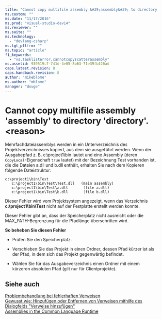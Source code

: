 ```yaml
---
title: "Cannot copy multifile assembly &#39;assembly&#39; to directory &#39;directory&#39;. &lt;reason&gt; | Microsoft Docs"
ms.custom: ""
ms.date: "11/17/2016"
ms.prod: "visual-studio-dev14"
ms.reviewer: ""
ms.suite: ""
ms.technology: 
  - "devlang-csharp"
ms.tgt_pltfrm: ""
ms.topic: "article"
f1_keywords: 
  - "vs.tasklisterror.cannotcopyscatterassembly"
ms.assetid: 939519c7-741d-4e05-8b63-71e39fb426ad
caps.latest.revision: 8
caps.handback.revision: 8
author: "mikeblome"
ms.author: "mblome"
manager: "douge"
---
```

# Cannot copy multifile assembly &#39;assembly&#39; to directory &#39;directory&#39;. &lt;reason&gt;
Mehrfachdateiassemblys werden in ein Unterverzeichnis des Projektverzeichnisses kopiert, aus dem sie ausgeführt werden.  Wenn der Ausgabepfad z. B. c:\\project1\\bin lautet und eine Assembly \(deren `CopyLocal`\-Eigenschaft `true` lautet\) mit der Bezeichnung Test vorhanden ist, die die Dateien a.dll und b.dll enthält, erhalten Sie nach dem Kopieren folgende Dateistruktur:  
  
```  
c:\project1\bin\Test  
   c:\project1\bin\Test\Test.dll   (main assembly)  
   c:\project1\bin\Test\a.dll       (file a.dll)  
   c:\project1\bin\Test\b.dll       (file b.dll)  
```  
  
 Dieser Fehler wird vom Projektsystem angezeigt, wenn das Verzeichnis **c:\\project1\\bin\\Test** nicht auf der Festplatte erstellt werden konnte.  
  
 Dieser Fehler gibt an, dass der Speicherplatz nicht ausreicht oder die MAX\_PATH\-Begrenzung für die Pfadlänge überschritten wird.  
  
 **So beheben Sie diesen Fehler**  
  
-   Prüfen Sie den Speicherplatz.  
  
-   Verschieben Sie das Projekt in einen Ordner, dessen Pfad kürzer ist als der Pfad, in dem sich das Projekt gegenwärtig befindet.  
  
-   Wählen Sie für das Ausgabeverzeichnis einen Ordner mit einem kürzeren absoluten Pfad \(gilt nur für Clientprojekte\).  
  
## Siehe auch  
 [Problembehandlung bei fehlerhaften Verweisen](../ide/troubleshooting-broken-references.md)   
 [Gewusst wie: Hinzufügen oder Entfernen von Verweisen mithilfe des Dialogfelds "Verweise hinzufügen"](http://msdn.microsoft.com/de-de/3bd75d61-f00c-47c0-86a2-dd1f20e231c9)   
 [Assemblies in the Common Language Runtime](http://msdn.microsoft.com/de-de/33a0bc6a-6bb3-44c7-ada7-4a046e8c0945)